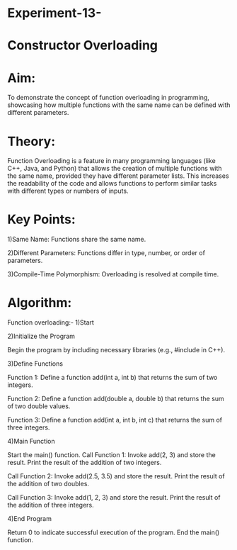 # Experiment-13-
# Constructor Overloading
# Aim:
To demonstrate the concept of function overloading in programming, showcasing how multiple functions with the same name can be defined with different parameters.

# Theory:
Function Overloading is a feature in many programming languages (like C++, Java, and Python) that allows the creation of multiple functions with the same name, provided they have different parameter lists. This increases the readability of the code and allows functions to perform similar tasks with different types or numbers of inputs.

# Key Points:

1)Same Name: Functions share the same name.

2)Different Parameters: Functions differ in type, number, or order of parameters.

3)Compile-Time Polymorphism: Overloading is resolved at compile time.
# Algorithm:
Function overloading:-
1)Start

2)Initialize the Program

Begin the program by including necessary libraries (e.g., #include in C++).

3)Define Functions

Function 1: Define a function add(int a, int b) that returns the sum of two integers.

Function 2: Define a function add(double a, double b) that returns the sum of two double values.

Function 3: Define a function add(int a, int b, int c) that returns the sum of three integers.

4)Main Function

Start the main() function. Call Function 1: Invoke add(2, 3) and store the result. Print the result of the addition of two integers.

Call Function 2: Invoke add(2.5, 3.5) and store the result. Print the result of the addition of two doubles.

Call Function 3: Invoke add(1, 2, 3) and store the result. Print the result of the addition of three integers.

4)End Program

Return 0 to indicate successful execution of the program. End the main() function.
